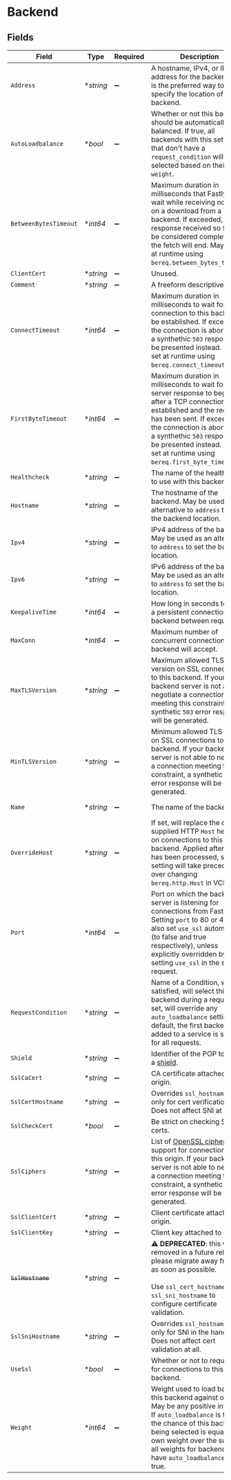 # Backend


## Fields

| Field                                                                                                                                                                                                                                                                                                    | Type                                                                                                                                                                                                                                                                                                     | Required                                                                                                                                                                                                                                                                                                 | Description                                                                                                                                                                                                                                                                                              | Example                                                                                                                                                                                                                                                                                                  |
| -------------------------------------------------------------------------------------------------------------------------------------------------------------------------------------------------------------------------------------------------------------------------------------------------------- | -------------------------------------------------------------------------------------------------------------------------------------------------------------------------------------------------------------------------------------------------------------------------------------------------------- | -------------------------------------------------------------------------------------------------------------------------------------------------------------------------------------------------------------------------------------------------------------------------------------------------------- | -------------------------------------------------------------------------------------------------------------------------------------------------------------------------------------------------------------------------------------------------------------------------------------------------------- | -------------------------------------------------------------------------------------------------------------------------------------------------------------------------------------------------------------------------------------------------------------------------------------------------------- |
| `Address`                                                                                                                                                                                                                                                                                                | **string*                                                                                                                                                                                                                                                                                                | :heavy_minus_sign:                                                                                                                                                                                                                                                                                       | A hostname, IPv4, or IPv6 address for the backend. This is the preferred way to specify the location of your backend.                                                                                                                                                                                    |                                                                                                                                                                                                                                                                                                          |
| `AutoLoadbalance`                                                                                                                                                                                                                                                                                        | **bool*                                                                                                                                                                                                                                                                                                  | :heavy_minus_sign:                                                                                                                                                                                                                                                                                       | Whether or not this backend should be automatically load balanced. If true, all backends with this setting that don't have a `request_condition` will be selected based on their `weight`.                                                                                                               |                                                                                                                                                                                                                                                                                                          |
| `BetweenBytesTimeout`                                                                                                                                                                                                                                                                                    | **int64*                                                                                                                                                                                                                                                                                                 | :heavy_minus_sign:                                                                                                                                                                                                                                                                                       | Maximum duration in milliseconds that Fastly will wait while receiving no data on a download from a backend. If exceeded, the response received so far will be considered complete and the fetch will end. May be set at runtime using `bereq.between_bytes_timeout`.                                    |                                                                                                                                                                                                                                                                                                          |
| `ClientCert`                                                                                                                                                                                                                                                                                             | **string*                                                                                                                                                                                                                                                                                                | :heavy_minus_sign:                                                                                                                                                                                                                                                                                       | Unused.                                                                                                                                                                                                                                                                                                  |                                                                                                                                                                                                                                                                                                          |
| `Comment`                                                                                                                                                                                                                                                                                                | **string*                                                                                                                                                                                                                                                                                                | :heavy_minus_sign:                                                                                                                                                                                                                                                                                       | A freeform descriptive note.                                                                                                                                                                                                                                                                             |                                                                                                                                                                                                                                                                                                          |
| `ConnectTimeout`                                                                                                                                                                                                                                                                                         | **int64*                                                                                                                                                                                                                                                                                                 | :heavy_minus_sign:                                                                                                                                                                                                                                                                                       | Maximum duration in milliseconds to wait for a connection to this backend to be established. If exceeded, the connection is aborted and a synthethic `503` response will be presented instead. May be set at runtime using `bereq.connect_timeout`.                                                      |                                                                                                                                                                                                                                                                                                          |
| `FirstByteTimeout`                                                                                                                                                                                                                                                                                       | **int64*                                                                                                                                                                                                                                                                                                 | :heavy_minus_sign:                                                                                                                                                                                                                                                                                       | Maximum duration in milliseconds to wait for the server response to begin after a TCP connection is established and the request has been sent. If exceeded, the connection is aborted and a synthethic `503` response will be presented instead. May be set at runtime using `bereq.first_byte_timeout`. |                                                                                                                                                                                                                                                                                                          |
| `Healthcheck`                                                                                                                                                                                                                                                                                            | **string*                                                                                                                                                                                                                                                                                                | :heavy_minus_sign:                                                                                                                                                                                                                                                                                       | The name of the healthcheck to use with this backend.                                                                                                                                                                                                                                                    |                                                                                                                                                                                                                                                                                                          |
| `Hostname`                                                                                                                                                                                                                                                                                               | **string*                                                                                                                                                                                                                                                                                                | :heavy_minus_sign:                                                                                                                                                                                                                                                                                       | The hostname of the backend. May be used as an alternative to `address` to set the backend location.                                                                                                                                                                                                     |                                                                                                                                                                                                                                                                                                          |
| `Ipv4`                                                                                                                                                                                                                                                                                                   | **string*                                                                                                                                                                                                                                                                                                | :heavy_minus_sign:                                                                                                                                                                                                                                                                                       | IPv4 address of the backend. May be used as an alternative to `address` to set the backend location.                                                                                                                                                                                                     |                                                                                                                                                                                                                                                                                                          |
| `Ipv6`                                                                                                                                                                                                                                                                                                   | **string*                                                                                                                                                                                                                                                                                                | :heavy_minus_sign:                                                                                                                                                                                                                                                                                       | IPv6 address of the backend. May be used as an alternative to `address` to set the backend location.                                                                                                                                                                                                     |                                                                                                                                                                                                                                                                                                          |
| `KeepaliveTime`                                                                                                                                                                                                                                                                                          | **int64*                                                                                                                                                                                                                                                                                                 | :heavy_minus_sign:                                                                                                                                                                                                                                                                                       | How long in seconds to keep a persistent connection to the backend between requests.                                                                                                                                                                                                                     |                                                                                                                                                                                                                                                                                                          |
| `MaxConn`                                                                                                                                                                                                                                                                                                | **int64*                                                                                                                                                                                                                                                                                                 | :heavy_minus_sign:                                                                                                                                                                                                                                                                                       | Maximum number of concurrent connections this backend will accept.                                                                                                                                                                                                                                       |                                                                                                                                                                                                                                                                                                          |
| `MaxTLSVersion`                                                                                                                                                                                                                                                                                          | **string*                                                                                                                                                                                                                                                                                                | :heavy_minus_sign:                                                                                                                                                                                                                                                                                       | Maximum allowed TLS version on SSL connections to this backend. If your backend server is not able to negotiate a connection meeting this constraint, a synthetic `503` error response will be generated.                                                                                                |                                                                                                                                                                                                                                                                                                          |
| `MinTLSVersion`                                                                                                                                                                                                                                                                                          | **string*                                                                                                                                                                                                                                                                                                | :heavy_minus_sign:                                                                                                                                                                                                                                                                                       | Minimum allowed TLS version on SSL connections to this backend. If your backend server is not able to negotiate a connection meeting this constraint, a synthetic `503` error response will be generated.                                                                                                |                                                                                                                                                                                                                                                                                                          |
| `Name`                                                                                                                                                                                                                                                                                                   | **string*                                                                                                                                                                                                                                                                                                | :heavy_minus_sign:                                                                                                                                                                                                                                                                                       | The name of the backend.                                                                                                                                                                                                                                                                                 | test-backend                                                                                                                                                                                                                                                                                             |
| `OverrideHost`                                                                                                                                                                                                                                                                                           | **string*                                                                                                                                                                                                                                                                                                | :heavy_minus_sign:                                                                                                                                                                                                                                                                                       | If set, will replace the client-supplied HTTP `Host` header on connections to this backend. Applied after VCL has been processed, so this setting will take precedence over changing `bereq.http.Host` in VCL.                                                                                           |                                                                                                                                                                                                                                                                                                          |
| `Port`                                                                                                                                                                                                                                                                                                   | **int64*                                                                                                                                                                                                                                                                                                 | :heavy_minus_sign:                                                                                                                                                                                                                                                                                       | Port on which the backend server is listening for connections from Fastly. Setting `port` to 80 or 443 will also set `use_ssl` automatically (to false and true respectively), unless explicitly overridden by setting `use_ssl` in the same request.                                                    |                                                                                                                                                                                                                                                                                                          |
| `RequestCondition`                                                                                                                                                                                                                                                                                       | **string*                                                                                                                                                                                                                                                                                                | :heavy_minus_sign:                                                                                                                                                                                                                                                                                       | Name of a Condition, which if satisfied, will select this backend during a request. If set, will override any `auto_loadbalance` setting. By default, the first backend added to a service is selected for all requests.                                                                                 |                                                                                                                                                                                                                                                                                                          |
| `Shield`                                                                                                                                                                                                                                                                                                 | **string*                                                                                                                                                                                                                                                                                                | :heavy_minus_sign:                                                                                                                                                                                                                                                                                       | Identifier of the POP to use as a [shield](https://docs.fastly.com/en/guides/shielding).                                                                                                                                                                                                                 |                                                                                                                                                                                                                                                                                                          |
| `SslCaCert`                                                                                                                                                                                                                                                                                              | **string*                                                                                                                                                                                                                                                                                                | :heavy_minus_sign:                                                                                                                                                                                                                                                                                       | CA certificate attached to origin.                                                                                                                                                                                                                                                                       |                                                                                                                                                                                                                                                                                                          |
| `SslCertHostname`                                                                                                                                                                                                                                                                                        | **string*                                                                                                                                                                                                                                                                                                | :heavy_minus_sign:                                                                                                                                                                                                                                                                                       | Overrides `ssl_hostname`, but only for cert verification. Does not affect SNI at all.                                                                                                                                                                                                                    |                                                                                                                                                                                                                                                                                                          |
| `SslCheckCert`                                                                                                                                                                                                                                                                                           | **bool*                                                                                                                                                                                                                                                                                                  | :heavy_minus_sign:                                                                                                                                                                                                                                                                                       | Be strict on checking SSL certs.                                                                                                                                                                                                                                                                         |                                                                                                                                                                                                                                                                                                          |
| `SslCiphers`                                                                                                                                                                                                                                                                                             | **string*                                                                                                                                                                                                                                                                                                | :heavy_minus_sign:                                                                                                                                                                                                                                                                                       | List of [OpenSSL ciphers](https://www.openssl.org/docs/manmaster/man1/ciphers.html) to support for connections to this origin. If your backend server is not able to negotiate a connection meeting this constraint, a synthetic `503` error response will be generated.                                 |                                                                                                                                                                                                                                                                                                          |
| `SslClientCert`                                                                                                                                                                                                                                                                                          | **string*                                                                                                                                                                                                                                                                                                | :heavy_minus_sign:                                                                                                                                                                                                                                                                                       | Client certificate attached to origin.                                                                                                                                                                                                                                                                   |                                                                                                                                                                                                                                                                                                          |
| `SslClientKey`                                                                                                                                                                                                                                                                                           | **string*                                                                                                                                                                                                                                                                                                | :heavy_minus_sign:                                                                                                                                                                                                                                                                                       | Client key attached to origin.                                                                                                                                                                                                                                                                           |                                                                                                                                                                                                                                                                                                          |
| ~~`SslHostname`~~                                                                                                                                                                                                                                                                                        | **string*                                                                                                                                                                                                                                                                                                | :heavy_minus_sign:                                                                                                                                                                                                                                                                                       | :warning: **DEPRECATED**: this will be removed in a future release, please migrate away from it as soon as possible.<br/><br/>Use `ssl_cert_hostname` and `ssl_sni_hostname` to configure certificate validation.                                                                                        |                                                                                                                                                                                                                                                                                                          |
| `SslSniHostname`                                                                                                                                                                                                                                                                                         | **string*                                                                                                                                                                                                                                                                                                | :heavy_minus_sign:                                                                                                                                                                                                                                                                                       | Overrides `ssl_hostname`, but only for SNI in the handshake. Does not affect cert validation at all.                                                                                                                                                                                                     |                                                                                                                                                                                                                                                                                                          |
| `UseSsl`                                                                                                                                                                                                                                                                                                 | **bool*                                                                                                                                                                                                                                                                                                  | :heavy_minus_sign:                                                                                                                                                                                                                                                                                       | Whether or not to require TLS for connections to this backend.                                                                                                                                                                                                                                           |                                                                                                                                                                                                                                                                                                          |
| `Weight`                                                                                                                                                                                                                                                                                                 | **int64*                                                                                                                                                                                                                                                                                                 | :heavy_minus_sign:                                                                                                                                                                                                                                                                                       | Weight used to load balance this backend against others. May be any positive integer. If `auto_loadbalance` is true, the chance of this backend being selected is equal to its own weight over the sum of all weights for backends that have `auto_loadbalance` set to true.                             |                                                                                                                                                                                                                                                                                                          |